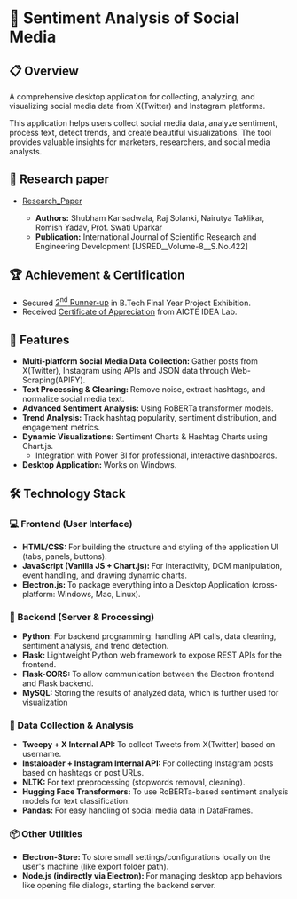 # 📱 Sentiment Analysis of Social Media

## 📋 Overview
A comprehensive desktop application for collecting, analyzing, and visualizing social media data from X(Twitter) and Instagram platforms. 

This application helps users collect social media data, analyze sentiment, process text, detect trends, and create beautiful visualizations. The tool provides valuable insights for marketers, researchers, and social media analysts.

## 📝 Research paper

<ul>
<li><a href="https://drive.google.com/file/d/11CeS6iAjR17O_SKafywrk13qGHYopw_3/view?usp=sharing">Research_Paper</a></li>
<ul>
<Li><strong>Authors:</strong> Shubham Kansadwala, Raj Solanki, Nairutya Taklikar, Romish Yadav, Prof. Swati Uparkar</Li>
<Li><strong>Publication:</strong> International Journal of Scientific Research and Engineering Development 
[IJSRED__Volume-8__S.No.422]</Li>
</ul>
</ul>

<!--<ol>
<li><a href="https://drive.google.com/file/d/1bd0Dn47DzX5muSoovDZhfCBq1Unc7IUp/view?usp=sharing">Project_Report (Black Book)</a></li>

<li><a href="https://drive.google.com/file/d/11CeS6iAjR17O_SKafywrk13qGHYopw_3/view?usp=sharing">Research_Paper</a></li>
<ul>
<Li><strong>Authors:</strong> Shubham Kansadwala, Raj Solanki, Nairutya Taklikar, Romish Yadav, Prof. Swati Uparkar</Li>
<Li><strong>Publication:</strong> International Journal of Scientific Research & Engineering Development 
[IJSRED__Volume-8__S.No.422]</Li>
</ul>
</ol>-->


## 🏆 Achievement & Certification

<ul>
<li>Secured <a href="https://drive.google.com/file/d/1gYlOzQzmTQX_5tiz3SPJZLknrJ9MVplf/view">2<sup>nd</sup> Runner-up</a> in B.Tech Final Year Project Exhibition.</li>
<li>Received <a href="https://drive.google.com/file/d/1ubRFgDDfCkpMw8GmjJfY9KusFjHraqjW/view">Certificate of Appreciation</a> from AICTE IDEA Lab.</li>
</ul>

## 🌟 Features

<ul>
  <li><strong>Multi-platform Social Media Data Collection: </strong>Gather posts from X(Twitter), Instagram using APIs and JSON data through Web-Scraping(APIFY).</li>
  <li><strong>Text Processing & Cleaning: </strong>Remove noise, extract hashtags, and normalize social media text.</li>
  <li><strong>Advanced Sentiment Analysis: </strong>Using RoBERTa transformer models.</li>
  <li><strong>Trend Analysis: </strong>Track hashtag popularity, sentiment distribution, and engagement metrics.</li>
  <li><strong>Dynamic Visualizations: </strong>Sentiment Charts & Hashtag Charts using Chart.js.
      <ul>
      <li>Integration with Power BI for professional, interactive dashboards.</li>
      </ul>
</li>
  <li><strong>Desktop Application: </strong>Works on Windows.</li>
</ul>

## 🛠️ Technology Stack

### 💻 Frontend (User Interface)

<ul>
<li><strong>HTML/CSS: </strong>For building the structure and styling of the application UI (tabs, panels, buttons).</li>

<li><strong>JavaScript (Vanilla JS + Chart.js): </strong>For interactivity, DOM manipulation, event handling, and drawing dynamic charts.</li>

<li><strong>Electron.js: </strong>To package everything into a Desktop Application (cross-platform: Windows, Mac, Linux).</li>
</ul>


### 🧠 Backend (Server & Processing)

<ul>

<li><strong>Python: </strong>For backend programming: handling API calls, data cleaning, sentiment analysis, and trend detection.</li>

<li><strong>Flask: </strong>Lightweight Python web framework to expose REST APIs for the frontend.</li>

<li><strong>Flask-CORS: </strong>To allow communication between the Electron frontend and Flask backend.</li>

<li><strong>MySQL: </strong>Storing the results of analyzed data, which is further used for visualization</li>

</ul>

### 🔬 Data Collection & Analysis

<ul>

<li><strong>Tweepy + X Internal API: </strong>To collect Tweets from X(Twitter) based on username.</li>

<li><strong>Instaloader + Instagram Internal API: </strong>For collecting Instagram posts based on hashtags or post URLs.</li>

<li><strong>NLTK: </strong>For text preprocessing (stopwords removal, cleaning).</li>

<li><strong>Hugging Face Transformers: </strong>To use RoBERTa-based sentiment analysis models for text classification.</li>

<li><strong>Pandas: </strong>For easy handling of social media data in DataFrames.</li>

</ul>

### 📦 Other Utilities


<ul>

<li><strong>Electron-Store: </strong>To store small settings/configurations locally on the user's machine (like export folder path).</li>

<li><strong>Node.js (indirectly via Electron): </strong>For managing desktop app behaviors like opening file dialogs, starting the backend server.</li>

</ul>


